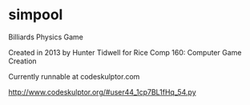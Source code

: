 # simpool
Billiards Physics Game

Created in 2013 by Hunter Tidwell for Rice Comp 160: Computer Game Creation

Currently runnable at codeskulptor.com

http://www.codeskulptor.org/#user44_1cp7BL1fHq_54.py
